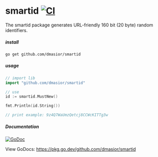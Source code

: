 # smartid [![CI](https://github.com/dmasior/smartid/actions/workflows/ci.yml/badge.svg)](https://github.com/dmasior/smartid/actions/workflows/ci.yml)
The smartid package generates URL-friendly 160 bit (20 byte) random identifiers.


##### install
```sh
go get github.com/dmasior/smartid
```


##### usage
```go
// import lib
import "github.com/dmasior/smartid"

// use
id := smartid.MustNew()

fmt.Println(id.String())

// print example: 9z4Q7WaUmzQetcj8CCWcKITTg3w
```


##### Documentation
[![GoDoc](https://godoc.org/github.com/dmasior/smartid?status.svg)](http://godoc.org/github.com/dmasior/smartid)


View GoDocs: https://pkg.go.dev/github.com/dmasior/smartid
